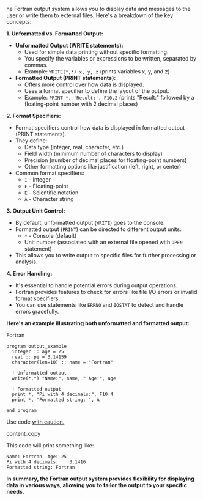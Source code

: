 he Fortran output system allows you to display data and messages to the user or write them to external files. Here's a breakdown of the key concepts:

**1. Unformatted vs. Formatted Output:**

- **Unformatted Output (WRITE statements):**
    - Used for simple data printing without specific formatting.
    - You specify the variables or expressions to be written, separated by commas.
    - Example: `WRITE(*,*) x, y, z` (prints variables x, y, and z)
- **Formatted Output (PRINT statements):**
    - Offers more control over how data is displayed.
    - Uses a format specifier to define the layout of the output.
    - Example: `PRINT *, 'Result:', F10.2` (prints "Result:" followed by a floating-point number with 2 decimal places)

**2. Format Specifiers:**

- Format specifiers control how data is displayed in formatted output (PRINT statements).
- They define:
    - Data type (integer, real, character, etc.)
    - Field width (minimum number of characters to display)
    - Precision (number of decimal places for floating-point numbers)
    - Other formatting options like justification (left, right, or center)
- Common format specifiers:
    - `I` - Integer
    - `F` - Floating-point
    - `E` - Scientific notation
    - `A` - Character string

**3. Output Unit Control:**

- By default, unformatted output (`WRITE`) goes to the console.
- Formatted output (`PRINT`) can be directed to different output units:
    - `*` - Console (default)
    - Unit number (associated with an external file opened with `OPEN` statement)
- This allows you to write output to specific files for further processing or analysis.

**4. Error Handling:**

- It's essential to handle potential errors during output operations.
- Fortran provides features to check for errors like file I/O errors or invalid format specifiers.
- You can use statements like `ERRNO` and `IOSTAT` to detect and handle errors gracefully.

**Here's an example illustrating both unformatted and formatted output:**

Fortran

```
program output_example
  integer :: age = 25
  real :: pi = 3.14159
  character(len=10) :: name = "Fortran"

  ! Unformatted output
  write(*,*) "Name:", name, " Age:", age

  ! Formatted output
  print *, "Pi with 4 decimals:", F10.4
  print *, 'Formatted string: ', A

end program
```

Use code [with caution.](/faq#coding)

content_copy

This code will print something like:

```
Name: Fortran  Age: 25
Pi with 4 decimals:    3.1416
Formatted string: Fortran
```

**In summary, the Fortran output system provides flexibility for displaying data in various ways, allowing you to tailor the output to your specific needs.**
